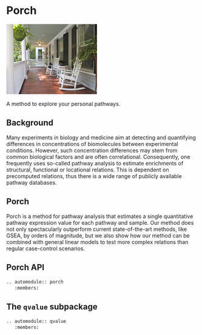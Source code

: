 # Porch
![](img/porch.jpg "Photo (c) Sonja Lovas, https://www.flickr.com/photos/sonjalovas/4038233322 ")  

A method to explore your personal pathways.  

## Background

Many experiments in biology and medicine aim at detecting and quantifying differences in concentrations of biomolecules between experimental conditions. However, such concentration differences may stem from common biological factors and are often correlational. Consequently, one frequently uses so-called pathway analysis to estimate enrichments of structural, functional or locational relations. This is dependent on precomputed relations, thus there is a wide range of publicly available pathway databases.

## Porch
Porch is a method for pathway analysis that estimates a single quantitative pathway expression value for each pathway and sample.  Our method does not only spectacularly outperform current state-of-the-art methods, like GSEA, by orders of magnitude, but we also show how our method can be combined with general linear models to test more complex relations than regular case-control scenarios.


## Porch API

```eval_rst
.. automodule:: porch
   :members:
```
## The `qvalue` subpackage

```eval_rst
.. automodule:: qvalue
   :members:
```
